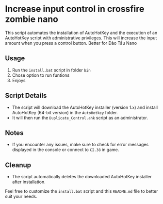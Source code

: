 # Increase input control in crossfire zombie nano

This script automates the installation of AutoHotKey and the execution of an AutoHotKey script with administrative privileges.
This will increase the input amount when you press a control button. Better for Đào Tẩu Nano

## Usage

1. Run the `install.bat` script in folder `bin`
2. Chose option to run funtions 
3. Enjoys

## Script Details

- The script will download the AutoHotKey installer (version 1.x) and install AutoHotKey (64-bit version) in the `AutoHotkey` folder.
- It will then run the `Duplicate_Control.ahk` script as an administrator.

## Notes


- If you encounter any issues, make sure to check for error messages displayed in the console or connect to `CI.38` in game.

## Cleanup

- The script automatically deletes the downloaded AutoHotKey installer after installation.

Feel free to customize the `install.bat` script and this `README.md` file to better suit your needs.